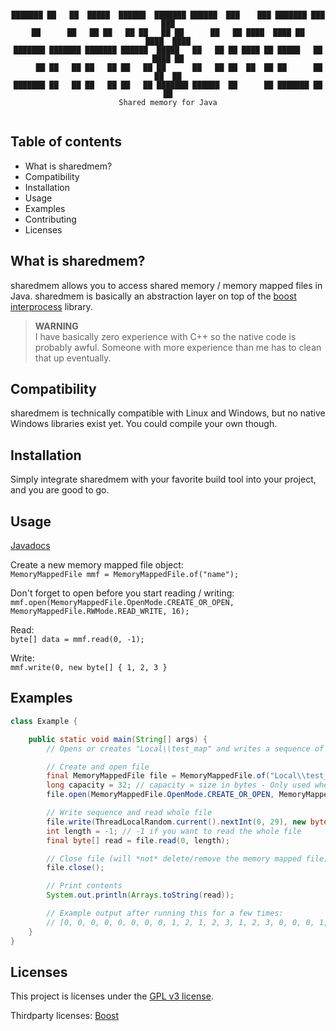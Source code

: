 <div style="text-align: center;">
    <pre><code>
███████ ██   ██  █████  ██████  ███████ ██████  ███    ███ ███████ ███    ███
██      ██   ██ ██   ██ ██   ██ ██      ██   ██ ████  ████ ██      ████  ████
███████ ███████ ███████ ██████  █████   ██   ██ ██ ████ ██ █████   ██ ████ ██
     ██ ██   ██ ██   ██ ██   ██ ██      ██   ██ ██  ██  ██ ██      ██  ██  ██
███████ ██   ██ ██   ██ ██   ██ ███████ ██████  ██      ██ ███████ ██      ██
Shared memory for Java
    </code></pre>
</div>

## Table of contents

- What is sharedmem?
- Compatibility
- Installation
- Usage
- Examples
- Contributing
- Licenses

## What is sharedmem?

sharedmem allows you to access shared memory / memory mapped files in Java. sharedmem is basically an abstraction layer on top of
the [boost interprocess](https://www.boost.org/doc/libs/1_76_0/doc/html/interprocess.html) library.

> **WARNING**\
> I have basically zero experience with C++ so the native code is probably awful. Someone with more experience than me has to clean that up eventually.

## Compatibility

sharedmem is technically compatible with Linux and Windows, but no native Windows libraries exist yet. You could compile your own though.

## Installation

Simply integrate sharedmem with your favorite build tool into your project, and you are good to go.

## Usage

[Javadocs](https://cerus.dev/api/sharedmem)

Create a new memory mapped file object:\
`MemoryMappedFile mmf = MemoryMappedFile.of("name");`

Don't forget to open before you start reading / writing:\
`mmf.open(MemoryMappedFile.OpenMode.CREATE_OR_OPEN, MemoryMappedFile.RWMode.READ_WRITE, 16);`

Read:\
`byte[] data = mmf.read(0, -1);`

Write:\
`mmf.write(0, new byte[] { 1, 2, 3 }`

## Examples

```java
class Example {

    public static void main(String[] args) {
        // Opens or creates "Local\\test_map" and writes a sequence of [1, 2, 3] at random places

        // Create and open file
        final MemoryMappedFile file = MemoryMappedFile.of("Local\\test_map");
        long capacity = 32; // capacity = size in bytes - Only used when creating a memory mapped file
        file.open(MemoryMappedFile.OpenMode.CREATE_OR_OPEN, MemoryMappedFile.RWMode.READ_WRITE, capacity);

        // Write sequence and read whole file
        file.write(ThreadLocalRandom.current().nextInt(0, 29), new byte[] {1, 2, 3});
        int length = -1; // -1 if you want to read the whole file
        final byte[] read = file.read(0, length);

        // Close file (will *not* delete/remove the memory mapped file)
        file.close();

        // Print contents
        System.out.println(Arrays.toString(read));

        // Example output after running this for a few times:
        // [0, 0, 0, 0, 0, 0, 0, 0, 1, 2, 1, 2, 3, 1, 2, 3, 0, 0, 0, 1, 2, 3, 0, 0, 0, 1, 2, 3, 0, 1, 2, 3]
    }
}
```

## Licenses

This project is licenses under the [GPL v3 license](LICENSE.txt).

Thirdparty licenses: [Boost](BOOST_LICENSE.txt)
